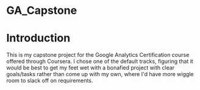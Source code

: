 # GA_Capstone

# Introduction

This is my capstone project for the Google Analytics Certification course offered through Coursera. I chose one of the default tracks, figuring that it would be best to get my feet wet with a bonafied project with clear goals/tasks rather than come up with my own, where I'd have more wiggle room to slack off on requirements.
